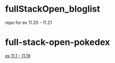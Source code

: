 # fullStackOpen_bloglist
repo for ex 11.20 - 11.21

# full-stack-open-pokedex
[ex 11.1 - 11.19](https://github.com/EGRrqq/full-stack-open-pokedex)
